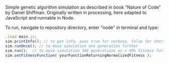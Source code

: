 Simple genetic algorithm simulation as described in book "Nature of Code" by Daniel Shiffman.
Originally written in processing, here adapted to JavaScript and runnable in Node.

To run, navigate to repository directory, enter "node" in terminal and type:

```javascript
.load main.js;
sim.printInfo(); // to get info, pass true for verbose, false for short info
sim.runOnce(); // to move simulation one generation further
sim.run();  // to move simulation 100 generations or > 90% fitness further
sim.setFitnessFunction( yourFunctionReturningNormalizedFitness );
```
